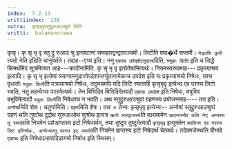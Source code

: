 ```yaml
---
index:  7.2.13
vrittiindex:  136
sutra:  कृसृभृवृस्तुद्रुरुआउश्रुवो लिटि
vritti:  balamanorama 
---
```


कृसृ। कृ सृ भृ वृ स्तु द्रु रुआउ श्रु इत्यष्टानां समाहारद्वन्द्वात्पञ्चमी। लिटीति षष्ठ�र्थे सप्तमी। `नेड्वशि कृती` त्यतो नेति इडिति चानुवर्तते। तदाह--एभ्य इति। ननु `एकाच उपेदशेऽनुदात्ता`दिति, `श्र्युकः किति` इति च सिद्धे किमर्थमिदं सूत्रमित्यत आह---क्रादीनामिति. कृ सृ भृ वृ इत्येतेषामित्यर्थः। नियमस्वरूपमाह--- प्रकृत्याश्रय इत्यादि। कृ सृ भृ इत्येषां त्रयाणामनुदात्तोपदेशान्तर्भूतानामेकाच उपदेश इति यः प्रकृत्याश्रयो निषेधः, यश्च वृधातोः `श्र्युकः किती`ति पत्र्ययाश्रयो निषेधः, तदुभयमपि यदि लिटि स्यात्तर्हि कृसृभृवृ इत्येभ्य एव परस्य लिटो भवति, नतु तदन्येभ्यः परस्येत्यर्थः। तेन बिभिदिव बिभिदिमेत्यादौ `एकाच उपदेशे` इति निषेधः, बभूविव बभूविमेत्यादौ `श्र्युकः किती`ति निषेधश्च न भवति। अथ स्तुद्रुरुआउश्रुवां ग्रहणस्य प्रयोजनमाह---- तत इति। `अन्येषा`मिति शेषः। चतुर्णामिति। `ग्रहम`मिति शेषः। ततः = तेभ्यः कृसृभृवृ इत्येभ्यः-- अन्येषां स्तुद्रुरुआउश्रुवां ग्रहणं थलि तुष्टोथ दुद्रोथ सुरुआओथ शुश्रोथ इत्यत्र `ऋतो भारद्वाजस्ये`ति वक्ष्यमामेन `ऋदन्तस्यैव थलि नेट् अन्यस्य तु स्यादेवे`ति नियमेन प्र#आप्तस्य इटो निषेधार्थम्, तथा तुष्टुव तुष्टुमेत्यादौ `कृसृभृवृ` इत्युक्तेन `क्रादिभ्य एव परस्य लिट इण्निषेधः, अन्येभ्यस्तु परस्य इट् स्यादेवे`ति नियमेन प्राप्तस्य इटो निषेदार्थं चेत्यर्थः। तदेवमजेस्थलि वीभावे `एकाचः` इति निषेधाऽभावादिडागमो निर्बाध इति स्थितम्।

